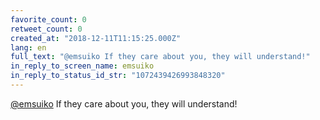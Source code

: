 ```yaml
---
favorite_count: 0
retweet_count: 0
created_at: "2018-12-11T11:15:25.000Z"
lang: en
full_text: "@emsuiko If they care about you, they will understand!"
in_reply_to_screen_name: emsuiko
in_reply_to_status_id_str: "1072439426993848320"
---
```


[@emsuiko](https://twitter.com/emsuiko) If they care about you, they will
understand!
